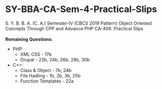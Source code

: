 # SY-BBA-CA-Sem-4-Practical-Slips
S. Y. B. B. A. (C. A.) Semester-IV (CBCS 2019 Pattern) Object Oriented Concepts Through CPP and Advance PHP CA-406: Practical Slips<br>
<br>
<b>Remaining Questions:</b><br>
<ul>
<li>PHP:
<ul>
<li>XML CSS - 17b </li>
<li>Drupal - 22b, 24b, 26b, 28b, 30b</li>
</ul>
</li>
<li>C++:
<ul>
<li>Class & Object - 7b, 24b</li>
<li>File Hadling - 1b, 2b, 3b, 25b</li>
<li>Function Templates - 22a</li>
</ul>
</li>
